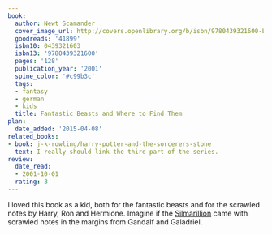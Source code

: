 ```yaml
---
book:
  author: Newt Scamander
  cover_image_url: http://covers.openlibrary.org/b/isbn/9780439321600-L.jpg
  goodreads: '41899'
  isbn10: 0439321603
  isbn13: '9780439321600'
  pages: '128'
  publication_year: '2001'
  spine_color: '#c99b3c'
  tags:
  - fantasy
  - german
  - kids
  title: Fantastic Beasts and Where to Find Them
plan:
  date_added: '2015-04-08'
related_books:
- book: j-k-rowling/harry-potter-and-the-sorcerers-stone
  text: I really should link the third part of the series.
review:
  date_read:
  - 2001-10-01
  rating: 3
---
```


I loved this book as a kid, both for the fantastic beasts and for the scrawled notes by Harry, Ron and Hermione. Imagine
if the [Silmarillion](j-r-r-tolkien/the-silmarillion) came with scrawled notes in the margins from
Gandalf and Galadriel.
